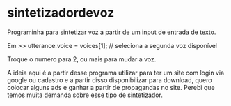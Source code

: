 # sintetizadordevoz
Programinha para sintetizar voz a partir de um input de entrada de texto. 

Em >> utterance.voice = voices[1]; // seleciona a segunda voz disponível

Troque o numero para 2, ou mais para mudar a voz.

A ideia aqui é a partir desse programa utilizar para ter um site com login via google ou cadastro e a partir disso disponibilizar para download, quero colocar alguns ads e ganhar a partir de propagandas no site. Perebi que temos muita demanda sobre esse tipo de sintetizador.
